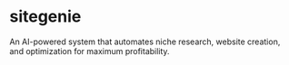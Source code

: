 # sitegenie
An AI-powered system that automates niche research, website creation, and optimization for maximum profitability.
